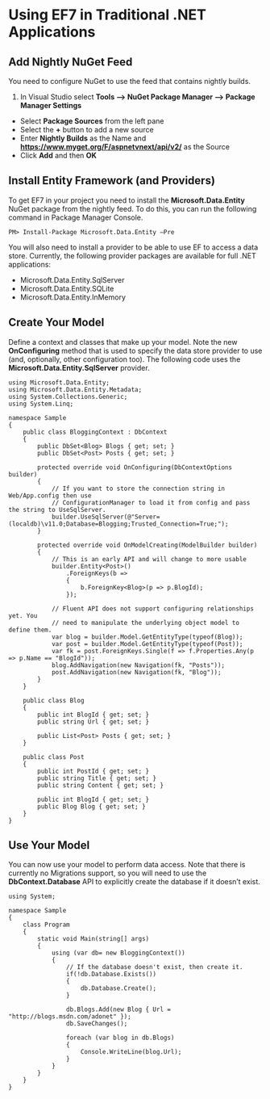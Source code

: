 # Using EF7 in Traditional .NET Applications

## Add Nightly NuGet Feed
You need to configure NuGet to use the feed that contains nightly builds.

1. In Visual Studio select **Tools –> NuGet Package Manager –> Package Manager Settings**
* Select **Package Sources** from the left pane 
* Select the **+** button to add a new source
* Enter **Nightly Builds** as the Name and **https://www.myget.org/F/aspnetvnext/api/v2/** as the Source 
* Click **Add** and then **OK**

## Install Entity Framework (and Providers)
To get EF7 in your project you need to install the **Microsoft.Data.Entity** NuGet package from the nightly feed. To do this, you can run the following command in Package Manager Console.
```
PM> Install-Package Microsoft.Data.Entity –Pre
```

You will also need to install a provider to be able to use EF to access a data store. Currently, the following provider packages are available for full .NET applications:
* Microsoft.Data.Entity.SqlServer
* Microsoft.Data.Entity.SQLite
* Microsoft.Data.Entity.InMemory

## Create Your Model
Define a context and classes that make up your model. Note the new **OnConfiguring** method that is used to specify the data store provider to use (and, optionally, other configuration too). The following code uses the **Microsoft.Data.Entity.SqlServer** provider.

```
using Microsoft.Data.Entity;
using Microsoft.Data.Entity.Metadata;
using System.Collections.Generic;
using System.Linq;

namespace Sample
{
    public class BloggingContext : DbContext
    {
        public DbSet<Blog> Blogs { get; set; }
        public DbSet<Post> Posts { get; set; }

        protected override void OnConfiguring(DbContextOptions builder)
        {
            // If you want to store the connection string in Web/App.config then use
            // ConfigurationManager to load it from config and pass the string to UseSqlServer.
            builder.UseSqlServer(@"Server=(localdb)\v11.0;Database=Blogging;Trusted_Connection=True;");
        }

        protected override void OnModelCreating(ModelBuilder builder)
        {
            // This is an early API and will change to more usable
            builder.Entity<Post>()
                .ForeignKeys(b =>
                {
                    b.ForeignKey<Blog>(p => p.BlogId);
                });

            // Fluent API does not support configuring relationships yet. You
            // need to manipulate the underlying object model to define them.
            var blog = builder.Model.GetEntityType(typeof(Blog));
            var post = builder.Model.GetEntityType(typeof(Post));
            var fk = post.ForeignKeys.Single(f => f.Properties.Any(p => p.Name == "BlogId"));
            blog.AddNavigation(new Navigation(fk, "Posts"));
            post.AddNavigation(new Navigation(fk, "Blog"));
        }
    }

    public class Blog
    {
        public int BlogId { get; set; }
        public string Url { get; set; }

        public List<Post> Posts { get; set; }
    }

    public class Post
    {
        public int PostId { get; set; }
        public string Title { get; set; }
        public string Content { get; set; }

        public int BlogId { get; set; }
        public Blog Blog { get; set; }
    }
}
```

## Use Your Model
You can now use your model to perform data access. Note that there is currently no Migrations support, so you will need to use the **DbContext.Database** API to explicitly create the database if it doesn’t exist.

```
using System;

namespace Sample
{
    class Program
    {
        static void Main(string[] args)
        {
            using (var db= new BloggingContext())
            {
                // If the database doesn't exist, then create it.
                if(!db.Database.Exists())
                {
                    db.Database.Create();
                }

                db.Blogs.Add(new Blog { Url = "http://blogs.msdn.com/adonet" });
                db.SaveChanges();

                foreach (var blog in db.Blogs)
                {
                    Console.WriteLine(blog.Url);
                }
            }
        }
    }
}
```